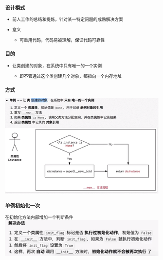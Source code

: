 ### 设计模式

- 前人工作的总结和提炼，针对某一特定问题的成熟解决方案
- 意义

	- 可重用代码，代码易被理解，保证代码可靠性

### 目的

- 让类创建的对象，在系统中只有唯一的一个实例

	- 即不管通过这个类创建几个对象，都指向一个内存地址

### 方式

![](assets/d287b5ed5ffd3597826ebfb5c75d4d1809fbdd4312fa1a38f37670d91f9ba545.png)

### 单例初始化一次

在初始化方法内部增加一个判断条件![](assets/a512fdf984ad42f62f584cb8be785703bfb30d63706a8c3130cb36f1958ef5b1.png)